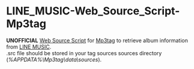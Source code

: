 # LINE_MUSIC-Web_Source_Script-Mp3tag

**UNOFFICIAL** [Web Source Script](https://community.mp3tag.de/t/web-sources-framework/1633) for [Mp3tag](https://www.mp3tag.de/en/) to retrieve album information from [LINE MUSIC](https://music.line.me/).  
.src file should be stored in your tag sources sources directory (*%APPDATA%\Mp3tag\data\sources*).  
 
